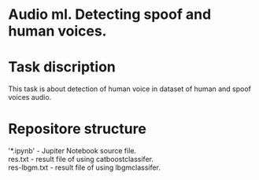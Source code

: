 # Audio ml. Detecting spoof and human voices.

# Task discription

This task is about detection of human voice in dataset of human and spoof voices audio.

# Repositore structure

'*.ipynb' - Jupiter Notebook source file.</br>
res.txt - result file of using catboostclassifer.</br>
res-lbgm.txt - result file of using lbgmclassifer.</br>
